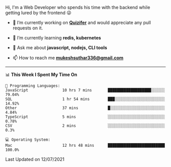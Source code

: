 Hi, I'm a Web Developer who spends his time with the backend while getting lured by the frontend 😜

- 🔭 I’m currently working on **[Quizifer](https://github.com/SutharMukesh/Quizifer/)** and would appreciate any pull requests on it.

- 🌱 I’m currently learning **redis, kubernetes**

- 💬 Ask me about **javascript, nodejs, CLI tools**

- 📫 How to reach me **mukeshsuthar336@gmail.com**

---
<!--START_SECTION:waka-->
📊 **This Week I Spent My Time On** 

```text
💬 Programming Languages: 
JavaScript               10 hrs 7 mins       ███████████████████░░░░░░   79.04% 
SQL                      1 hr 54 mins        ███░░░░░░░░░░░░░░░░░░░░░░   14.92% 
Other                    37 mins             █░░░░░░░░░░░░░░░░░░░░░░░░   4.84% 
TypeScript               5 mins              ░░░░░░░░░░░░░░░░░░░░░░░░░   0.78% 
CSV                      2 mins              ░░░░░░░░░░░░░░░░░░░░░░░░░   0.3%

💻 Operating System: 
Mac                      12 hrs 48 mins      █████████████████████████   100.0%

```


 Last Updated on 12/07/2021
<!--END_SECTION:waka-->
